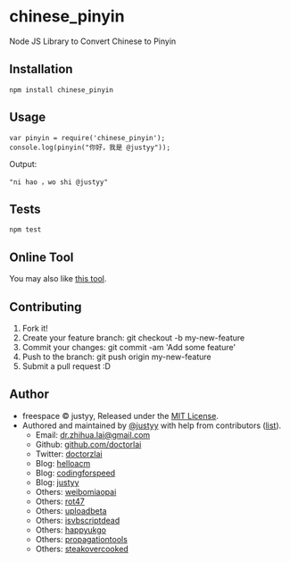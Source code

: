 # chinese_pinyin
Node JS Library to Convert Chinese to Pinyin

## Installation
```
npm install chinese_pinyin
```

## Usage
```
var pinyin = require('chinese_pinyin');
console.log(pinyin("你好，我是 @justyy"));
```

Output:
```
"ni hao ，wo shi @justyy"
```

## Tests
```
npm test
```

## Online Tool
You may also like [this tool](https://justyy.com/archives/3450).

## Contributing
1. Fork it!
2. Create your feature branch: git checkout -b my-new-feature
3. Commit your changes: git commit -am 'Add some feature'
4. Push to the branch: git push origin my-new-feature
5. Submit a pull request :D

## Author
* freespace © justyy, Released under the [MIT License](http://spdx.org/licenses/MIT.html).
* Authored and maintained by [@justyy](https://steemit.com/@justyy) with help from contributors ([list](https://www.npmjs.com/package/chinese_pinyin/access)).
    * Email: dr.zhihua.lai@gmail.com
    * Github: [github.com/doctorlai](https://github.com/doctorlai)
    * Twitter: [doctorzlai](https://twitter.com/doctorzlai)
    * Blog: [helloacm](https://helloacm.com)
    * Blog: [codingforspeed](https://codingforspeed.com)
    * Blog: [justyy](https://justyy.com)
    * Others: [weibomiaopai](https://weibomiaopai.com)
    * Others: [rot47](https://rot47.net)
    * Others: [uploadbeta](https://uploadbeta.com)
    * Others: [isvbscriptdead](https://isvbscriptdead.com)
    * Others: [happyukgo](https://happyukgo.com)
    * Others: [propagationtools](https://propagationtools.com)
    * Others: [steakovercooked](https://steakovercooked.com)

